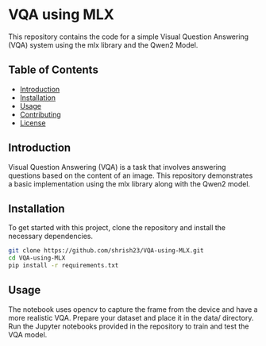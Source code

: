 # VQA using MLX

This repository contains the code for a simple Visual Question Answering (VQA) system using the mlx library and the Qwen2 Model.

## Table of Contents
- [Introduction](#introduction)
- [Installation](#installation)
- [Usage](#usage)
- [Contributing](#contributing)
- [License](#license)

## Introduction
Visual Question Answering (VQA) is a task that involves answering questions based on the content of an image. This repository demonstrates a basic implementation using the mlx library along with the Qwen2 model.

## Installation
To get started with this project, clone the repository and install the necessary dependencies.

```bash
git clone https://github.com/shrish23/VQA-using-MLX.git
cd VQA-using-MLX
pip install -r requirements.txt
```

## Usage
The notebook uses opencv to capture the frame from the device and have a more realistic VQA.
Prepare your dataset and place it in the data/ directory.
Run the Jupyter notebooks provided in the repository to train and test the VQA model.
